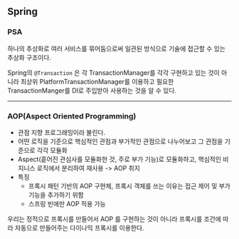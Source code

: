 ## Spring

### PSA

하나의 추상화로 여러 서비스를 묶어둠으로써 일관된 방식으로 기술에 접근할 수 있는 추상화 구조이다.

Spring의 `@Transaction` 은 각 TransactionManager를 각각 구현하고 있는 것이 아니라 최상위 PlatformTransactionManager를 이용하고 필요한 TransactionManger를 DI로 주입받아 사용하는 것을 알 수 있다.

---

### AOP(Aspect Oriented Programming)

- 관점 지향 프로그래밍이라 불린다.
- 어떤 로직을 기준으로 핵심적인 관점과 부가적인 관점으로 나누어보고 그 관점을 기준으로 각각 모듈화
- Aspect(흩어진 관심사를 모듈화한 것, 주로 부가 기능)로 모듈화하고, 핵심적인 비지니스 로직에서 분리하여 재사용 -> AOP 취지
- 특징
	- 프록시 패턴 기반의 AOP 구현체, 프록시 객체를 쓰는 이유는 접근 제어 및 부가기능을 추가하기 위함
	- 스프링 빈에만 AOP 적용 가능

우리는 정적으로 프록시를 만들어서 AOP 를 구현하는 것이 아니라 프록시를 조건에 따라 자동으로 만들어주는 다이나믹 프록시를 이용한다.
